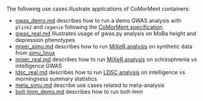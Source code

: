 The following use cases illustrate applications of CoMorMent containers:
* [gwas_demo.md](gwas_demo.md) describes how to run a demo GWAS analysis with ``plink2`` and ``regenie`` following the [CoMorMent specification](../gwas/pheno_geno_specification.md).
* [gwas_real.md](gwas_real.md) illustrates usage of gwas.py analysis on MoBa height and depression phenotypes
* [mixer_simu.md](mixer_simu.md) describes how to run [MiXeR analysis](http://github.com/precimed/mixer) on synthetic data from [simu_linux](http://github.com/precimed/simu)
* [mixer_real.md](mixer_real.md) describes how to run [MiXeR analysis](http://github.com/precimed/mixer) on schizophrenia vs intelligence GWAS
* [ldsc_real.md](ldsc_real.md) describes how to run [LDSC analysis](https://github.com/bulik/ldsc/wiki/Heritability-and-Genetic-Correlation) on intelligence vs morningness summary statistics
* [meta_simu.md](meta_simu.md) describe use cases related to meta-analysis
* [bolt-lmm_demo.md](bolt-lmm_demo.md) describes how to run bolt-lmm
